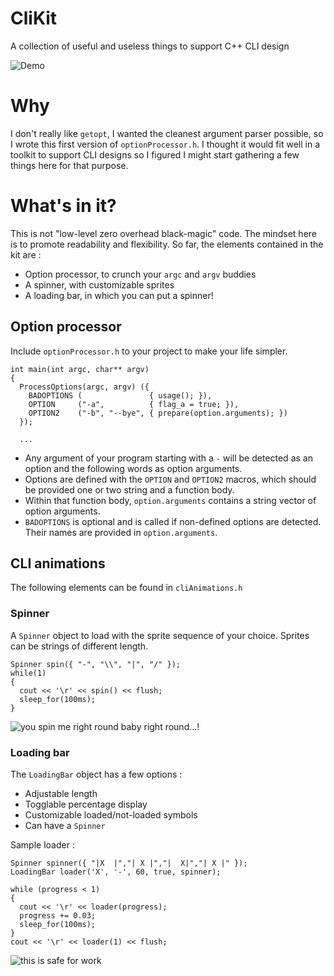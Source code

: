 # CliKit
A collection of useful and useless things to support C++ CLI design

![Demo](https://i.gyazo.com/42b7ae1457b7cea445db135d746acbea.gif)

# Why
I don't really like `getopt`, I wanted the cleanest argument parser possible, so I wrote this first version of `optionProcessor.h`. I thought it would fit well in a toolkit to support CLI designs so I figured I might start gathering a few things here for that purpose.

# What's in it?
This is not "low-level zero overhead black-magic" code. The mindset here is to promote readability and flexibility. So far, the elements contained in the kit are :
* Option processor, to crunch your `argc` and `argv` buddies
* A spinner, with customizable sprites
* A loading bar, in which you can put a spinner!

## Option processor
Include `optionProcessor.h` to your project to make your life simpler. 

    int main(int argc, char** argv)
    {
      ProcessOptions(argc, argv) ({
        BADOPTIONS (               { usage(); }),
        OPTION     ("-a",          { flag_a = true; }),
        OPTION2    ("-b", "--bye", { prepare(option.arguments); })
      });

      ...

* Any argument of your program starting with a `-` will be detected as an option and the following words as option arguments.
* Options are defined with the `OPTION` and `OPTION2` macros, which should be provided one or two string and a function body.
* Within that function body, `option.arguments` contains a string vector of option arguments.
* `BADOPTIONS` is optional and is called if non-defined options are detected. Their names are provided in `option.arguments`.

## CLI animations
The following elements can be found in `cliAnimations.h`

### Spinner
A `Spinner` object to load with the sprite sequence of your choice. Sprites can be strings of different length.

    Spinner spin({ "-", "\\", "|", "/" });
    while(1) 
    { 
      cout << '\r' << spin() << flush; 
      sleep_for(100ms); 
    }
    
![you spin me right round baby right round...!](https://i.gyazo.com/e2e125edb8b0fb0fe4e4f5c3872b5c94.gif)

### Loading bar
The `LoadingBar` object has a few options :
* Adjustable length
* Togglable percentage display
* Customizable loaded/not-loaded symbols
* Can have a `Spinner`

Sample loader :

    Spinner spinner({ "|X  |","| X |","|  X|","| X |" });
    LoadingBar loader('X', '-', 60, true, spinner);

    while (progress < 1)
    {
      cout << '\r' << loader(progress);
      progress += 0.03;
      sleep_for(100ms);
    }
    cout << '\r' << loader(1) << flush;
    
![this is safe for work](https://i.gyazo.com/1939e04f22e6c99e58c1963d39d2ba1c.gif)
